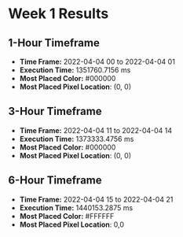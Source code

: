 # Week 1 Results
## 1-Hour Timeframe
- **Time Frame:** 2022-04-04 00 to 2022-04-04 01
- **Execution Time:** 1351760.7156 ms
- **Most Placed Color:** #000000
- **Most Placed Pixel Location**: (0, 0)
## 3-Hour Timeframe
- **Time Frame:** 2022-04-04 11 to 2022-04-04 14
- **Execution Time:** 1373333.4756 ms
- **Most Placed Color:** #000000
- **Most Placed Pixel Location**: (0, 0)
## 6-Hour Timeframe
- **Time Frame:** 2022-04-04 15 to 2022-04-04 21
- **Execution Time:** 1440153.2875 ms
- **Most Placed Color:** #FFFFFF
- **Most Placed Pixel Location**: 0,0
